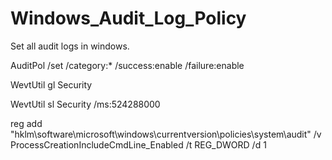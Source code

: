 # Windows_Audit_Log_Policy
Set all audit logs in windows.

AuditPol /set /category:* /success:enable /failure:enable

WevtUtil gl Security

WevtUtil sl Security /ms:524288000

reg add "hklm\software\microsoft\windows\currentversion\policies\system\audit" /v
ProcessCreationIncludeCmdLine_Enabled /t REG_DWORD /d 1
